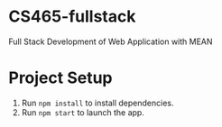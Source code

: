 # CS465-fullstack
Full Stack Development of Web Application with MEAN

# Project Setup

1. Run `npm install` to install dependencies.
2. Run `npm start` to launch the app.
